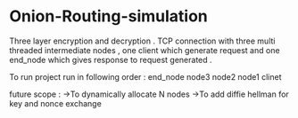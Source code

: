 # Onion-Routing-simulation
Three layer encryption and decryption . TCP connection with three multi threaded intermediate nodes , one client which generate request and one end_node which gives response to request generated . 

To run project run in following order : 
end_node
node3
node2
node1
clinet 


future scope :
->To dynamically allocate N nodes 
->To add diffie hellman for key and nonce exchange




